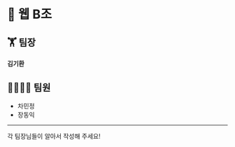 # 📰 웹 B조 
## 🏋 팀장
**김기환**
## 👨‍👨‍👧‍👦 팀원</br>
* 차민정</br>
* 장동익</br>
-------------
각 팀장님들이 알아서 작성해 주세요!